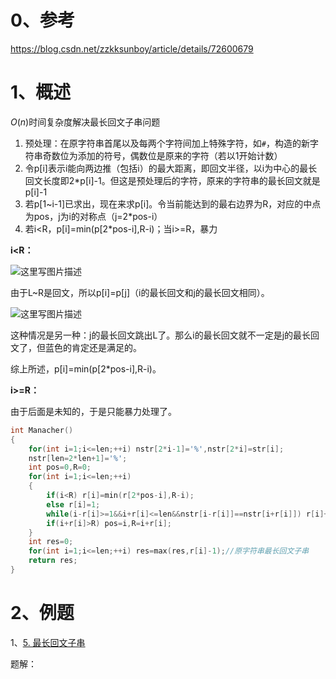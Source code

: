 # 0、参考

https://blog.csdn.net/zzkksunboy/article/details/72600679



# 1、概述

$O(n)$时间复杂度解决最长回文子串问题

1. 预处理：在原字符串首尾以及每两个字符间加上特殊字符，如`#`，构造的新字符串奇数位为添加的符号，偶数位是原来的字符（若以1开始计数）
2. 令p[i]表示i能向两边推（包括i）的最大距离，即回文半径，以i为中心的最长回文长度即2*p[i]-1。但这是预处理后的字符，原来的字符串的最长回文就是p[i]-1
3. 若p[1~i-1]已求出，现在来求p[i]。令当前能达到的最右边界为R，对应的中点为pos，j为i的对称点（j=2*pos-i）
4. 若i<R，p[i]=min(p[2*pos-i],R-i)；当i>=R，暴力

**i<R：**

![这里写图片描述](https://img-blog.csdn.net/20170521181144124?watermark/2/text/aHR0cDovL2Jsb2cuY3Nkbi5uZXQvenpra3N1bmJveQ==/font/5a6L5L2T/fontsize/400/fill/I0JBQkFCMA==/dissolve/70/gravity/SouthEast)

由于L~R是回文，所以p[i]=p[j]（i的最长回文和j的最长回文相同）。

![这里写图片描述](https://img-blog.csdn.net/20170521181152562?watermark/2/text/aHR0cDovL2Jsb2cuY3Nkbi5uZXQvenpra3N1bmJveQ==/font/5a6L5L2T/fontsize/400/fill/I0JBQkFCMA==/dissolve/70/gravity/SouthEast)

这种情况是另一种：j的最长回文跳出L了。那么i的最长回文就不一定是j的最长回文了，但蓝色的肯定还是满足的。

综上所述，p[i]=min(p[2*pos-i],R-i)。

**i>=R：**

由于后面是未知的，于是只能暴力处理了。



```c++
int Manacher()
{
    for(int i=1;i<=len;++i) nstr[2*i-1]='%',nstr[2*i]=str[i];
    nstr[len=2*len+1]='%';
    int pos=0,R=0;
    for(int i=1;i<=len;++i)
    {
        if(i<R) r[i]=min(r[2*pos-i],R-i);
        else r[i]=1;
        while(i-r[i]>=1&&i+r[i]<=len&&nstr[i-r[i]]==nstr[i+r[i]]) r[i]++;
        if(i+r[i]>R) pos=i,R=i+r[i];
    }
    int res=0;
    for(int i=1;i<=len;++i) res=max(res,r[i]-1);//原字符串最长回文子串
    return res;
}
```



# 2、例题

1、[5. 最长回文子串](https://leetcode-cn.com/problems/longest-palindromic-substring/)

题解：